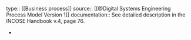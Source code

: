 type:: [[Business process]]
source:: [[@Digital Systems Engineering Process Model Version 1]]
documentation:: See detailed description in the INCOSE Handbook v.4, page 76.

-